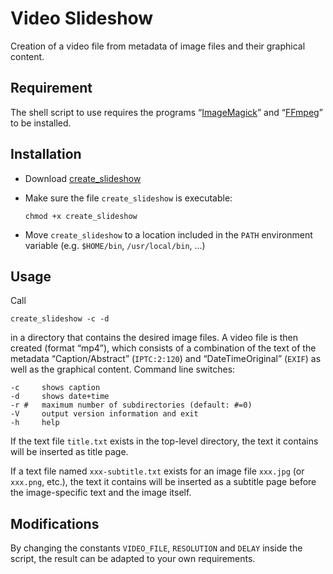 # Video Slideshow

Creation of a video file from metadata of image files and their graphical content.

## Requirement

The shell script to use requires the programs “[ImageMagick](https://imagemagick.org/)” and “[FFmpeg](https://ffmpeg.org/)” to be installed.

## Installation

* Download [create_slideshow](./src/create_slideshow)

* Make sure the file `create_slideshow` is executable:

  ```
  chmod +x create_slideshow
  ```
  
* Move `create_slideshow` to a location included in the `PATH` environment variable (e.g. `$HOME/bin`, `/usr/local/bin`, ...)

## Usage

Call 

```
create_slideshow -c -d
```

in a directory that contains the desired image files. A video file is then created (format “mp4”), which consists of a combination of the text of the metadata “Caption/Abstract” (`IPTC:2:120`) and “DateTimeOriginal” (`EXIF`) as well as the graphical content. Command line switches:

```
-c     shows caption
-d     shows date+time
-r #   maximum number of subdirectories (default: #=0)
-V     output version information and exit
-h     help
```

If the text file `title.txt` exists in the top-level directory, the text it contains will be inserted as title page.

If a text file named `xxx-subtitle.txt` exists for an image file `xxx.jpg` (or `xxx.png`, etc.), the text it contains will be inserted as a subtitle page before the image-specific text and the image itself.

## Modifications

By changing the constants `VIDEO_FILE`, `RESOLUTION` and `DELAY` inside the script, the result can be adapted to your own requirements.

